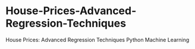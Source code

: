 # House-Prices-Advanced-Regression-Techniques
House Prices: Advanced Regression Techniques Python Machine Learning
